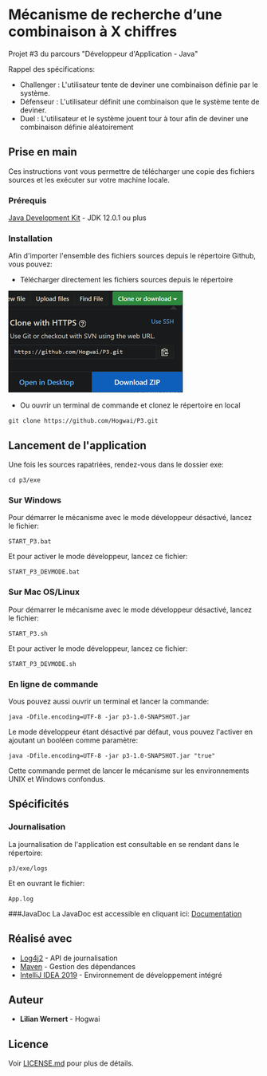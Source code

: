 # Mécanisme de recherche d’une combinaison à X chiffres
Projet #3 du parcours "Développeur d'Application - Java"


Rappel des spécifications:

 - Challenger : L'utilisateur tente de deviner une combinaison définie par le système.
 - Défenseur : L'utilisateur définit une combinaison que le système tente de deviner.
 - Duel : L'utilisateur et le système jouent tour à tour afin de deviner une combinaison définie aléatoirement 

## Prise en main

Ces instructions vont vous permettre de télécharger une copie des fichiers sources et les exécuter sur votre machine locale.

### Prérequis

[Java Development Kit](https://www.oracle.com/technetwork/java/javase/downloads/index.html) - JDK 12.0.1 ou plus

### Installation

Afin d'importer l'ensemble des fichiers sources depuis le répertoire Github, vous pouvez:

- Télécharger directement les fichiers sources depuis le répertoire

![](docs/img/Dowload.png)


- Ou ouvrir un terminal de commande et clonez le répertoire en local

```
git clone https://github.com/Hogwai/P3.git
```

## Lancement de l'application

Une fois les sources rapatriées, rendez-vous dans le dossier exe:
```
cd p3/exe
```
### Sur Windows
Pour démarrer le mécanisme avec le mode développeur désactivé, lancez le fichier:
```
START_P3.bat
```
Et pour activer le mode développeur, lancez ce fichier:
```
START_P3_DEVMODE.bat
```
### Sur Mac OS/Linux
Pour démarrer le mécanisme avec le mode développeur désactivé, lancez le fichier:
```
START_P3.sh
```

Et pour activer le mode développeur, lancez ce fichier:
```
START_P3_DEVMODE.sh
```

### En ligne de commande
Vous pouvez aussi ouvrir un terminal et lancer la commande:
```
java -Dfile.encoding=UTF-8 -jar p3-1.0-SNAPSHOT.jar 
```

Le mode développeur étant désactivé par défaut, vous pouvez l'activer en ajoutant un booléen comme paramètre:
```
java -Dfile.encoding=UTF-8 -jar p3-1.0-SNAPSHOT.jar "true"
```

Cette commande permet de lancer le mécanisme sur les environnements UNIX et Windows confondus.

## Spécificités
### Journalisation
La journalisation de l'application est consultable en se rendant dans le répertoire:
```
p3/exe/logs
```
Et en ouvrant le fichier:
```
App.log
```

###JavaDoc
La JavaDoc est accessible en cliquant ici: [Documentation](https://hogwai.github.io/P3/javadoc/)

## Réalisé avec

* [Log4j2](https://logging.apache.org/log4j/2.x/) - API de journalisation
* [Maven](https://maven.apache.org/) - Gestion des dépendances
* [IntelliJ IDEA 2019](https://www.jetbrains.com/idea/) - Environnement de développement intégré

## Auteur

* **Lilian Wernert** - Hogwai

## Licence

Voir [LICENSE.md](LICENSE.md) pour plus de détails.
